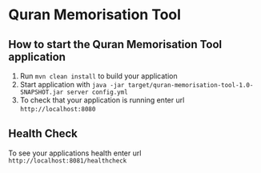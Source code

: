 # Quran Memorisation Tool

How to start the Quran Memorisation Tool application
---

1. Run `mvn clean install` to build your application
1. Start application with `java -jar target/quran-memorisation-tool-1.0-SNAPSHOT.jar server config.yml`
1. To check that your application is running enter url `http://localhost:8080`

Health Check
---

To see your applications health enter url `http://localhost:8081/healthcheck`
